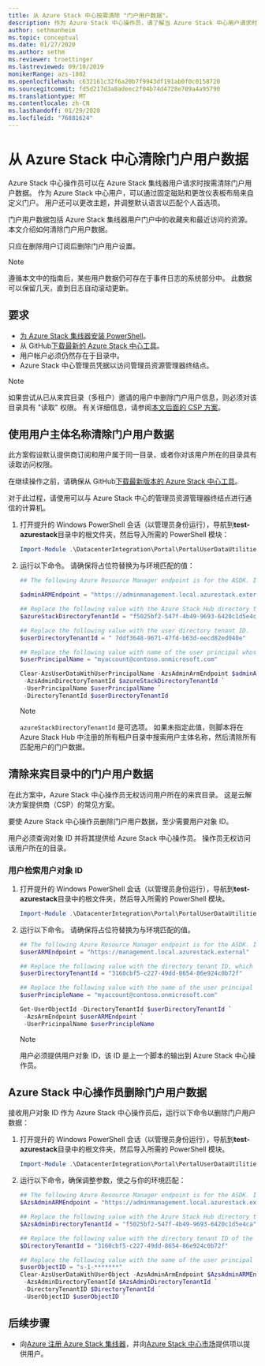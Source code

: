 ```yaml
---
title: 从 Azure Stack 中心按需清除 "门户用户数据"。
description: 作为 Azure Stack 中心操作员，请了解当 Azure Stack 中心用户请求时如何清除门户用户数据。
author: sethmanheim
ms.topic: conceptual
ms.date: 01/27/2020
ms.author: sethm
ms.reviewer: troettinger
ms.lastreviewed: 09/10/2019
monikerRange: azs-1802
ms.openlocfilehash: c632161c32f6a20b7f9943df191ab0f0c0158720
ms.sourcegitcommit: fd5d217d3a8adeec2f04b74d4728e709a4a95790
ms.translationtype: MT
ms.contentlocale: zh-CN
ms.lasthandoff: 01/29/2020
ms.locfileid: "76881624"
---
```

# <a name="clear-portal-user-data-from-azure-stack-hub"></a>从 Azure Stack 中心清除门户用户数据

Azure Stack 中心操作员可以在 Azure Stack 集线器用户请求时按需清除门户用户数据。 作为 Azure Stack 中心用户，可以通过固定磁贴和更改仪表板布局来自定义门户。 用户还可以更改主题，并调整默认语言以匹配个人首选项。

门户用户数据包括 Azure Stack 集线器用户门户中的收藏夹和最近访问的资源。 本文介绍如何清除门户用户数据。

只应在删除用户订阅后删除门户用户设置。

> [!NOTE]
> 遵循本文中的指南后，某些用户数据仍可存在于事件日志的系统部分中。 此数据可以保留几天，直到日志自动滚动更新。

## <a name="requirements"></a>要求

- [为 Azure Stack 集线器安装 PowerShell](azure-stack-powershell-install.md)。
- 从 GitHub[下载最新的 Azure Stack 中心工具](azure-stack-powershell-download.md)。
- 用户帐户必须仍然存在于目录中。
- Azure Stack 中心管理员凭据以访问管理员资源管理器终结点。

> [!NOTE]
> 如果尝试从已从来宾目录（多租户）邀请的用户中删除门户用户信息，则必须对该目录具有 "读取" 权限。 有关详细信息，请参阅[本文后面的 CSP 方案](#clear-portal-user-data-in-guest-directory)。

## <a name="clear-portal-user-data-using-a-user-principal-name"></a>使用用户主体名称清除门户用户数据

此方案假设默认提供商订阅和用户属于同一目录，或者你对该用户所在的目录具有读取访问权限。

在继续操作之前，请确保从 GitHub[下载最新版本的 Azure Stack 中心工具](azure-stack-powershell-download.md)。

对于此过程，请使用可以与 Azure Stack 中心的管理员资源管理器终结点进行通信的计算机。

1. 打开提升的 Windows PowerShell 会话（以管理员身份运行），导航到**test-azurestack**目录中的根文件夹，然后导入所需的 PowerShell 模块：

   ```powershell
   Import-Module .\DatacenterIntegration\Portal\PortalUserDataUtilities.psm1
   ```

2. 运行以下命令。 请确保将占位符替换为与环境匹配的值：

   ```powershell
   ## The following Azure Resource Manager endpoint is for the ASDK. If you are in a multinode environment, contact your operator or service provider to get the endpoint.

   $adminARMEndpoint = "https://adminmanagement.local.azurestack.external"

   ## Replace the following value with the Azure Stack Hub directory tenant ID.
   $azureStackDirectoryTenantId = "f5025bf2-547f-4b49-9693-6420c1d5e4ca"

   ## Replace the following value with the user directory tenant ID.
   $userDirectoryTenantId = " 7ddf3648-9671-47fd-b63d-eecd82ed040e"

   ## Replace the following value with name of the user principal whose portal user data is to be cleared.
   $userPrincipalName = "myaccount@contoso.onmicrosoft.com"

   Clear-AzsUserDataWithUserPrincipalName -AzsAdminArmEndpoint $adminARMEndpoint `
    -AzsAdminDirectoryTenantId $azureStackDirectoryTenantId `
    -UserPrincipalName $userPrincipalName `
    -DirectoryTenantId $userDirectoryTenantId
   ```

   > [!NOTE]
   > `azureStackDirectoryTenantId` 是可选项。 如果未指定此值，则脚本将在 Azure Stack Hub 中注册的所有租户目录中搜索用户主体名称，然后清除所有匹配用户的门户数据。

## <a name="clear-portal-user-data-in-guest-directory"></a>清除来宾目录中的门户用户数据

在此方案中，Azure Stack 中心操作员无权访问用户所在的来宾目录。 这是云解决方案提供商（CSP）的常见方案。

要使 Azure Stack 中心操作员删除门户用户数据，至少需要用户对象 ID。

用户必须查询对象 ID 并将其提供给 Azure Stack 中心操作员。 操作员无权访问该用户所在的目录。

### <a name="user-retrieves-the-user-object-id"></a>用户检索用户对象 ID

1. 打开提升的 Windows PowerShell 会话（以管理员身份运行），导航到**test-azurestack**目录中的根文件夹，然后导入所需的 PowerShell 模块。

   ```powershell
   Import-Module .\DatacenterIntegration\Portal\PortalUserDataUtilities.psm1
   ```

2. 运行以下命令。 请确保将占位符替换为与环境匹配的值。

   ```powershell
   ## The following Azure Resource Manager endpoint is for the ASDK. If you are in a multinode environment, contact your operator or service provider to get the endpoint.
   $userARMEndpoint = "https://management.local.azurestack.external"

   ## Replace the following value with the directory tenant ID, which contains the user account.
   $userDirectoryTenantId = "3160cbf5-c227-49dd-8654-86e924c0b72f"

   ## Replace the following value with the name of the user principal whose portal user data is to be cleared.
   $userPrincipleName = "myaccount@contoso.onmicrosoft.com"

   Get-UserObjectId -DirectoryTenantId $userDirectoryTenantId `
    -AzsArmEndpoint $userARMEndpoint `
    -UserPricinpalName $userPrincipleName
   ```

   > [!NOTE]
   > 用户必须提供用户对象 ID，该 ID 是上一个脚本的输出到 Azure Stack 中心操作员。

## <a name="azure-stack-hub-operator-removes-the-portal-user-data"></a>Azure Stack 中心操作员删除门户用户数据

接收用户对象 ID 作为 Azure Stack 中心操作员后，运行以下命令以删除门户用户数据：

1. 打开提升的 Windows PowerShell 会话（以管理员身份运行），导航到**test-azurestack**目录中的根文件夹，然后导入所需的 PowerShell 模块。

   ```powershell
   Import-Module .\DatacenterIntegration\Portal\PortalUserDataUtilities.psm1
   ```

2. 运行以下命令，确保调整参数，使之与你的环境匹配：

   ```powershell
   ## The following Azure Resource Manager endpoint is for the ASDK. If you are in a multinode environment, contact your operator or service provider to get the endpoint.
   $AzsAdminARMEndpoint = "https://adminmanagement.local.azurestack.external"

   ## Replace the following value with the Azure Stack Hub directory tenant ID.
   $AzsAdminDirectoryTenantId = "f5025bf2-547f-4b49-9693-6420c1d5e4ca"
   
   ## Replace the following value with the directory tenant ID of the user to clear.
   $DirectoryTenantId = "3160cbf5-c227-49dd-8654-86e924c0b72f"

   ## Replace the following value with the name of the user principal whose portal user data is to be cleared.
   $userObjectID = "s-1-*******"
   Clear-AzsUserDataWithUserObject -AzsAdminArmEndpoint $AzsAdminARMEndpoint `
    -AzsAdminDirectoryTenantId $AzsAdminDirectoryTenantId `
    -DirectoryTenantID $DirectoryTenantId `
    -UserObjectID $userObjectID `
   ```

## <a name="next-steps"></a>后续步骤

- 向[Azure 注册 Azure Stack 集线器](azure-stack-registration.md)，并向[Azure Stack 中心市场](azure-stack-marketplace.md)提供项以提供用户。
